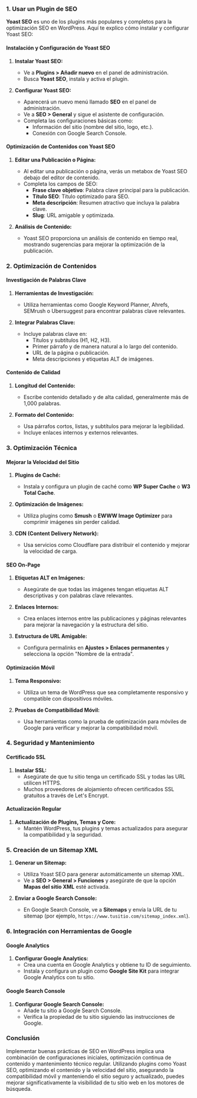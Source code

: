 
### **1. Usar un Plugin de SEO**

**Yoast SEO** es uno de los plugins más populares y completos para la optimización SEO en WordPress. Aquí te explico cómo instalar y configurar Yoast SEO:

#### **Instalación y Configuración de Yoast SEO**

1. **Instalar Yoast SEO:**
   - Ve a **Plugins > Añadir nuevo** en el panel de administración.
   - Busca **Yoast SEO**, instala y activa el plugin.

2. **Configurar Yoast SEO:**
   - Aparecerá un nuevo menú llamado **SEO** en el panel de administración.
   - Ve a **SEO > General** y sigue el asistente de configuración.
   - Completa las configuraciones básicas como:
     - Información del sitio (nombre del sitio, logo, etc.).
     - Conexión con Google Search Console.

#### **Optimización de Contenidos con Yoast SEO**

1. **Editar una Publicación o Página:**
   - Al editar una publicación o página, verás un metabox de Yoast SEO debajo del editor de contenido.
   - Completa los campos de SEO:
     - **Frase clave objetivo**: Palabra clave principal para la publicación.
     - **Título SEO**: Título optimizado para SEO.
     - **Meta descripción**: Resumen atractivo que incluya la palabra clave.
     - **Slug**: URL amigable y optimizada.

2. **Análisis de Contenido:**
   - Yoast SEO proporciona un análisis de contenido en tiempo real, mostrando sugerencias para mejorar la optimización de la publicación.

### **2. Optimización de Contenidos**

#### **Investigación de Palabras Clave**

1. **Herramientas de Investigación:**
   - Utiliza herramientas como Google Keyword Planner, Ahrefs, SEMrush o Ubersuggest para encontrar palabras clave relevantes.
   
2. **Integrar Palabras Clave:**
   - Incluye palabras clave en:
     - Títulos y subtítulos (H1, H2, H3).
     - Primer párrafo y de manera natural a lo largo del contenido.
     - URL de la página o publicación.
     - Meta descripciones y etiquetas ALT de imágenes.

#### **Contenido de Calidad**

1. **Longitud del Contenido:**
   - Escribe contenido detallado y de alta calidad, generalmente más de 1,000 palabras.
   
2. **Formato del Contenido:**
   - Usa párrafos cortos, listas, y subtítulos para mejorar la legibilidad.
   - Incluye enlaces internos y externos relevantes.

### **3. Optimización Técnica**

#### **Mejorar la Velocidad del Sitio**

1. **Plugins de Caché:**
   - Instala y configura un plugin de caché como **WP Super Cache** o **W3 Total Cache**.

2. **Optimización de Imágenes:**
   - Utiliza plugins como **Smush** o **EWWW Image Optimizer** para comprimir imágenes sin perder calidad.
   
3. **CDN (Content Delivery Network):**
   - Usa servicios como Cloudflare para distribuir el contenido y mejorar la velocidad de carga.

#### **SEO On-Page**

1. **Etiquetas ALT en Imágenes:**
   - Asegúrate de que todas las imágenes tengan etiquetas ALT descriptivas y con palabras clave relevantes.

2. **Enlaces Internos:**
   - Crea enlaces internos entre las publicaciones y páginas relevantes para mejorar la navegación y la estructura del sitio.

3. **Estructura de URL Amigable:**
   - Configura permalinks en **Ajustes > Enlaces permanentes** y selecciona la opción "Nombre de la entrada".

#### **Optimización Móvil**

1. **Tema Responsivo:**
   - Utiliza un tema de WordPress que sea completamente responsivo y compatible con dispositivos móviles.

2. **Pruebas de Compatibilidad Móvil:**
   - Usa herramientas como la prueba de optimización para móviles de Google para verificar y mejorar la compatibilidad móvil.

### **4. Seguridad y Mantenimiento**

#### **Certificado SSL**

1. **Instalar SSL:**
   - Asegúrate de que tu sitio tenga un certificado SSL y todas las URL utilicen HTTPS.
   - Muchos proveedores de alojamiento ofrecen certificados SSL gratuitos a través de Let's Encrypt.

#### **Actualización Regular**

1. **Actualización de Plugins, Temas y Core:**
   - Mantén WordPress, tus plugins y temas actualizados para asegurar la compatibilidad y la seguridad.

### **5. Creación de un Sitemap XML**

1. **Generar un Sitemap:**
   - Utiliza Yoast SEO para generar automáticamente un sitemap XML.
   - Ve a **SEO > General > Funciones** y asegúrate de que la opción **Mapas del sitio XML** esté activada.

2. **Enviar a Google Search Console:**
   - En Google Search Console, ve a **Sitemaps** y envía la URL de tu sitemap (por ejemplo, `https://www.tusitio.com/sitemap_index.xml`).

### **6. Integración con Herramientas de Google**

#### **Google Analytics**

1. **Configurar Google Analytics:**
   - Crea una cuenta en Google Analytics y obtiene tu ID de seguimiento.
   - Instala y configura un plugin como **Google Site Kit** para integrar Google Analytics con tu sitio.

#### **Google Search Console**

1. **Configurar Google Search Console:**
   - Añade tu sitio a Google Search Console.
   - Verifica la propiedad de tu sitio siguiendo las instrucciones de Google.

### Conclusión

Implementar buenas prácticas de SEO en WordPress implica una combinación de configuraciones iniciales, optimización continua de contenido y mantenimiento técnico regular. Utilizando plugins como Yoast SEO, optimizando el contenido y la velocidad del sitio, asegurando la compatibilidad móvil y manteniendo el sitio seguro y actualizado, puedes mejorar significativamente la visibilidad de tu sitio web en los motores de búsqueda.
<!--stackedit_data:
eyJoaXN0b3J5IjpbLTY3MjEwMDEwOF19
-->